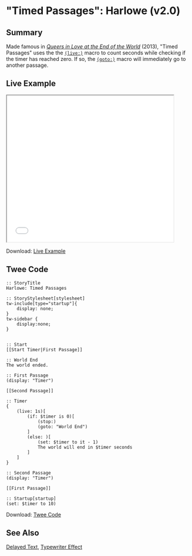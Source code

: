 # "Timed Passages": Harlowe (v2.0)

## Summary

Made famous in [*Queers in Love at the End of the World*](https://w.itch.io/end-of-the-world) (2013), "Timed Passages" uses the the [`(live:)`](https://twine2.neocities.org/#macro_live) macro to count seconds while checking if the timer has reached zero. If so, the [`(goto:)`](https://twine2.neocities.org/#macro_go-to) macro will immediately go to another passage.

## Live Example

<section>
<iframe src="harlowe_timedpassages_example.html" height=400 width=90%></iframe>

Download: <a href="harlowe_timedpassages_example.html" target="_blank">Live Example</a>
</section>

## Twee Code

```twee
:: StoryTitle
Harlowe: Timed Passages

:: StoryStylesheet[stylesheet]
tw-include[type="startup"]{
	display: none;
}
tw-sidebar {
  	display:none;
}


:: Start
[[Start Timer|First Passage]]

:: World End
The world ended.

:: First Passage
(display: "Timer")

[[Second Passage]]

:: Timer
{
	(live: 1s)[
    	(if: $timer is 0)[
			(stop:)
			(goto: "World End")
		]
    	(else: )[
			(set: $timer to it - 1)
			The world will end in $timer seconds
		]
	]
}

:: Second Passage
(display: "Timer")

[[First Passage]]

:: Startup[startup]
(set: $timer to 10)

```

Download: <a href="harlowe_timedpassages_twee.txt" target="_blank">Twee Code</a>

## See Also

[Delayed Text](../../delayedtext/harlowe/harlowe_delayedtext.md), [Typewriter Effect](../../typewriter/harlowe/harlowe_typewriter.md)
